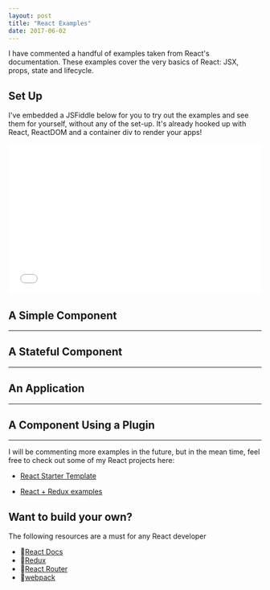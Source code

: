 ```yaml
---
layout: post
title: "React Examples"
date: 2017-06-02
---
```


I have commented a handful of examples taken from React's documentation. These examples cover the very basics of React: JSX, props, state and lifecycle. 

## Set Up

I've embedded a JSFiddle below for you to try out the examples and see them for yourself, without any of the set-up. 
It's already hooked up with React, ReactDOM and a container div to render your apps!

<iframe width="100%" height="300" src="//jsfiddle.net/murielg/bsjfyap3/5/embedded/js,result/" allowfullscreen="allowfullscreen" frameborder="0"></iframe>

## A Simple Component

<script src="https://gist.github.com/murielg/b8ce1912a20c5518508be468beee8a58.js"></script>

---

## A Stateful Component

<script src="https://gist.github.com/murielg/af9c063ea3ea994f6368e2ee39b803bc.js"></script>

---

## An Application

<script src="https://gist.github.com/murielg/b37c7aae5cef26065b0379f5af3578a8.js"></script>

---

## A Component Using a Plugin

<script src="https://gist.github.com/murielg/47c33421602db2f9e0d8055787954139.js"></script>

---

I will be commenting more examples in the future, but in the mean time, feel free to check out some of my React projects here:

  - [React Starter Template](https://github.com/murielg/reactstarter)

  - [React + Redux examples](https://github.com/murielg/react-redux)


## Want to build your own? 

The following resources are a must for any React developer

- 🔗[React Docs](https://facebook.github.io/react/)
- 🔗[Redux](https://github.com/reactjs/redux)
- 🔗[React Router](https://github.com/ReactTraining/react-router)
- 🔗[webpack](http://webpack.github.io/)
